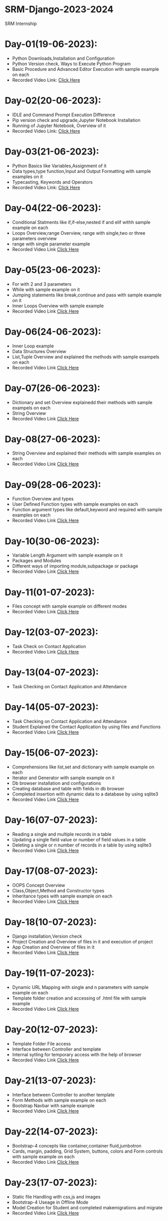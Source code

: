 # SRM-Django-2023-2024
SRM Internship 

# Day-01(19-06-2023):
  - Python Downloads,Installation and Configuration
  - Python Version check, Ways to Execute Python Program
  - Basic Procedure and Advanced Editor Execution with sample example on each
  - Recorded Video Link: [Click Here](https://drive.google.com/file/d/12YbBeLXMrz4WsbTe5v4LzDMDwBri0xZF/view?usp=sharing)
# Day-02(20-06-2023):
  - IDLE and Command Prompt Execution Difference
  - Pip version check and upgrade,Jupyter Notebook Installation
  - Running of Jupyter Notebook, Overview of it
  - Recorded Video Link: [Click Here](https://drive.google.com/file/d/1m27lxYoB-u1oj5-9XSfVsBGrKa--FUv0/view?usp=sharing)
# Day-03(21-06-2023):
  - Python Basics like Variables,Assignment of it
  - Data types,type function,Input and Output Formatting with sample examples on it
  - Typecasting, Keywords and Operators
  - Recorded Video Link: [Click Here](https://drive.google.com/file/d/1KOkABuLziGe6Xe7l7KD7n3C7alIdLPGu/view?usp=sharing)
# Day-04(22-06-2023):
  - Conditional Statments like if,if-else,nested if and elif withh sample example on each
  - Loops Overview,range Overview, range with single,two or three parameters overview
  - range with single parameter example
  - Recorded Video Link [Click Here](https://drive.google.com/file/d/1VGsy7mcE7D__JOkYgv7KEgbfirhh0ccD/view?usp=sharing)
# Day-05(23-06-2023):
  - For with 2 and 3 parameters
  - While with sample example on it
  - Jumping statements like break,continue and pass with sample example on it
  - Inner Loops Overview with sample example
  - Recorded Video Link [Click Here](https://drive.google.com/file/d/13XtQJY21n6CrSY2AcHqs-oomTiMO408V/view?usp=sharing)
# Day-06(24-06-2023):
  - Inner Loop example
  - Data Structures Overview
  - List,Tuple Overview and explained the methods with sample exampels on each
  - Recorded Video Link [Click Here](https://drive.google.com/file/d/13OQLIaa3iCbSAyFLG4DcdmE4LXOOveZ9/view?usp=sharing)
# Day-07(26-06-2023):
  - Dictionary and set Overview explainedd their methods with sample exampels on each
  - String Overview
  - Recorded Video Link [Click Here](https://drive.google.com/file/d/1ZKqr6XLbviaaEHue0ndJB826XoMSog0-/view?usp=sharing)
# Day-08(27-06-2023):
  - String Overview and explained their methods with sample examples on each
  - Recorded Video Link [Click Here]()
# Day-09(28-06-2023):
  - Function Overview and types
  - User Defined Function types with sample examples on each
  - Function argument types like default,keyword and required with sample examples on each
  - Recorded Video Link [Click Here](https://drive.google.com/file/d/1kNi5IdEvjfYJH7Z4IESGo1ZCeL9PXzYX/view?usp=sharing)
# Day-10(30-06-2023):
  - Variable Length Argument with sample example on it
  - Packages and Modules
  - Different ways of importing module,subpackage or package
  - Recorded Video Link [Click Here](https://drive.google.com/drive/folders/1sO2uRQNefT-AYqF7Vy3onWcCCL3KuLp0?usp=sharing) 
# Day-11(01-07-2023):
  - Files concept with sample example on different modes
  - Recorded Video Link [Click Here](https://drive.google.com/drive/folders/13K1btefJdf7kI-2gFrIY1j0KZU3KMgwi?usp=sharing)
# Day-12(03-07-2023):
  - Task Check on Contact Application
  - Recorded Video Link [Click Here](https://drive.google.com/drive/folders/1HGSDT6iX__cSCQr-YRgQIbXwzL5RNyUK?usp=sharing)
# Day-13(04-07-2023):
  - Task Checking on Contact Application and Attendance 
# Day-14(05-07-2023):
  - Task Checking on Contact Application and Attendance
  - Student Explained the Contact Application by using files and Functions
  - Recorded Video Link [Click Here](https://drive.google.com/drive/folders/1UheKTTPGMwX12oSoqiNTMNMr8AKJMHPQ?usp=sharing)
# Day-15(06-07-2023):
  - Comprehensions like list,set and dictionary with sample example on each
  - Iterator and Generator with sample example on it
  - Db browser installation and configurations
  - Creating database and table with fields in db browser
  - Completed insertion with dynamic data to a database by using sqlite3
  - Recorded Video Link [Click Here](https://drive.google.com/drive/folders/10L4WHo2T29BYA1KdIou3VxEQgtFTQVMB?usp=sharing)
# Day-16(07-07-2023):
  - Reading a single and multiple records in a table
  - Updating a single field value or number of field values in a table
  - Deleting a single or n number of records in a table by using sqlite3
  - Recorded Video Link [Click Here](https://drive.google.com/drive/folders/15QjHP1dQMAI5zdh6S_6No_JFxqZInhU1?usp=sharing)
# Day-17(08-07-2023):
  - OOPS Concept Overview
  - Class,Object,Method and Constructor types
  - Inheritance types with sample example on each
  - Recorded Video Link [Click Here]()
# Day-18(10-07-2023):
  - Django installation,Version check
  - Project Creation and Overview of files in it and execution of project
  - App Creation and Overview of files in it
  - Recorded Video Link [Click Here](https://drive.google.com/file/d/14jmwxqGjPlZixp4TwRRbsAz0u-UD-qkI/view?usp=sharing)
# Day-19(11-07-2023):
  - Dynamic URL Mapping with single and n parameters with sample example on each
  - Template folder creation and accessing of .html file with sample example
  - Recorded Video Link [Click Here](https://drive.google.com/file/d/133Ce3cX0uQbGdDpouddS8lzRhNF3dd7M/view?usp=sharing) 
# Day-20(12-07-2023):
  - Template Folder File access
  - Interface between Controller and template
  - Internal sytling for temporary access with the help of browser
  - Recorded Video Link [Click Here](https://drive.google.com/file/d/1pWndwvOpS3SxMhP6x36dYAmd3i6Eol3o/view?usp=sharing)
# Day-21(13-07-2023):
  - Interface between Controller to another template
  - Form Methods with sample example on each
  - Bootstrap Navbar with sample example
  - Recorded Video Link [Click Here](https://drive.google.com/file/d/1hSh3BU-zJJGymGC72G-P4WIZL8_7ahox/view?usp=sharing)
# Day-22(14-07-2023):
  - Bootstrap-4 concepts like container,container fluid,jumbotron
  - Cards, margin, padding, Grid System, buttons, colors and Form controls with sample example on each
  - Recorded Video Link [Click Here]() 
# Day-23(17-07-2023):
  - Static file Handling with css,js and images
  - Bootstrap-4 Useage in Offline Mode
  - Model Creation for Student and completed makemigrations and migrate
  - Recorded Video Link [Click Here]()
